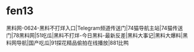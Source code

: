 # fen13
黑料网-0624-黑料不打烊入口|Telegram频道传送门|74猫导航主站|74猫传送门|78黑料网|51吃瓜|黑料不打烊-今日黑料-最新反差|黑料大事记|黑料大爆料|黑料网导航|国产吃瓜|91探花精品偷拍在线播放|881比鸭
